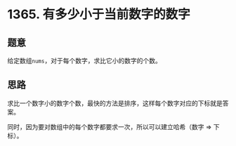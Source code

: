 # 1365. 有多少小于当前数字的数字

## 题意

给定数组`nums`，对于每个数字，求比它小的数字的个数。

## 思路

求比一个数字小的数字个数，最快的方法是排序，这样每个数字对应的下标就是答案。

同时，因为要对数组中的每个数字都要求一次，所以可以建立哈希（数字 => 下标）。
